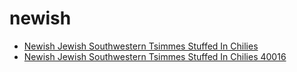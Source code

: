 # newish

 * [Newish Jewish Southwestern Tsimmes Stuffed In Chilies](../../index/n/newish-jewish-southwestern-tsimmes-stuffed-in-chilies-40016.json)
 * [Newish Jewish Southwestern Tsimmes Stuffed In Chilies 40016](../../index/n/newish-jewish-southwestern-tsimmes-stuffed-in-chilies-40016.json)
